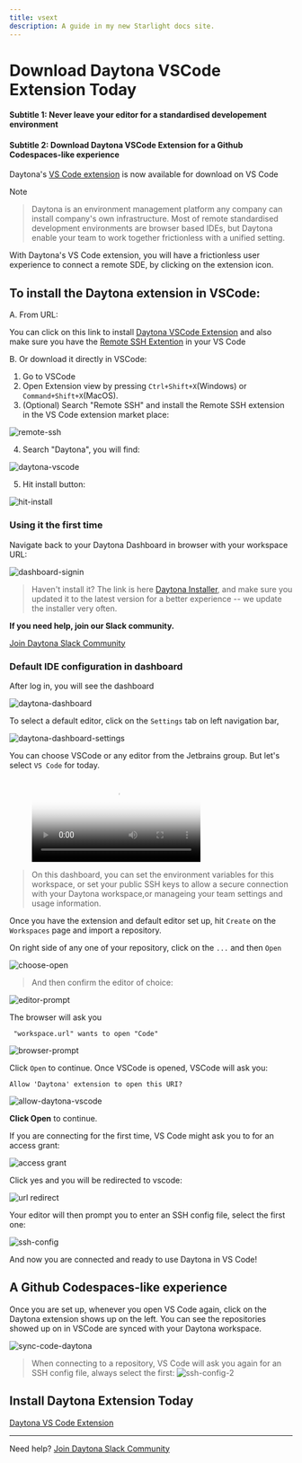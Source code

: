 ```yaml
---
title: vsext
description: A guide in my new Starlight docs site.
---
```


# Download Daytona VSCode Extension Today

<!--Two subtitles to select for article description section-->
#### Subtitle 1: Never leave your editor for a standardised developement environment

#### Subtitle 2: Download Daytona VSCode Extension for a Github Codespaces-like experience

Daytona's [VS Code extension](https://marketplace.visualstudio.com/items?itemName=daytonaio.daytona) is now available for download on VS Code

> [!NOTE]
<!-- This is a callout group intended to be formatted like this: https://docs.github.com/en/get-started/writing-on-github/getting-started-with-writing-and-formatting-on-github/basic-writing-and-formatting-syntax#alerts-->
> Daytona is an environment management platform any company can install company's own infrastructure. Most of remote standardised development environments are browser based IDEs, but Daytona enable your team to work together frictionless with a unified setting.

With Daytona's VS Code extension, you will have a frictionless user experience to connect a remote SDE, by clicking on the extension icon.

## To install the Daytona extension in VSCode: 

A. From URL: 

You can click on this link to install [Daytona VSCode Extension](https://marketplace.visualstudio.com/items?itemName=daytonaio.daytona) and also make sure you have the [Remote SSH Extention](https://marketplace.visualstudio.com/items?itemName=ms-vscode-remote.remote-ssh) in your VS Code


B. Or download it directly in VSCode:

1. Go to VSCode
2. Open Extension view by pressing `Ctrl+Shift+X`(Windows) or `Command+Shift+X`(MacOS). 
3. (Optional) Search "Remote SSH" and install the Remote SSH extension in the VS Code extension market place:

![remote-ssh](../../../assets/tools/remote-ssh-extension.png)

4. Search "Daytona", you will find: 

![daytona-vscode](../../../assets/tools/daytona-vscode-2.png)


5. Hit install button: 

![hit-install](../../../assets/tools/daytona-vscode-3.png)



### Using it the first time

Navigate back to your Daytona Dashboard in browser with your workspace URL:

![dashboard-signin](../../../assets/tools/dashboard-signin.png)


> Haven't install it? The link is here [Daytona Installer](https://github.com/daytonaio/installer), and make sure you updated it to the latest version for a better experience -- we update the installer very often. 

**If you need help, join our Slack community.**

[Join Daytona Slack Community](https://join.slack.com/t/daytonacommunity/shared_invite/zt-273yohksh-Q5YSB5V7tnQzX2RoTARr7Q)


### Default IDE configuration in dashboard

After log in, you will see the dashboard

![daytona-dashboard](../../../assets/tools/daytona-dashboard.png)

To select a default editor, click on the `Settings` tab on left navigation bar, 

![daytona-dashboard-settings](../../../assets/tools/daytona-dashboard-settings.png)


You can choose VSCode or any editor from the Jetbrains group. But let's select `VS Code` for today.

<figure class="video_container">
  <video controls="true" allowfullscreen="true" poster="../../../video-poster.png">
    <source src="../../../pic-code-editor.mp4" type="video/mp4">
  </video>
</figure>

> On this dashboard, you can set the environment variables for this workspace, or set your public SSH keys to allow a secure connection with your Daytona workspace,or manageing your team settings and usage information. 

Once you have the extension and default editor set up, hit `Create` on the `Workspaces` page and import a repository. 

On right side of any one of your repository, click on the `...` and then `Open`

![choose-open](../../../assets/tools/choose-open.png)

> And then confirm the editor of choice:

![editor-prompt](../../../assets/tools/editor-prompt.png)

The browser will ask you
```
 "workspace.url" wants to open "Code"
```
![browser-prompt](../../../assets/tools/browser-prompt.png)

Click `Open` to continue. Once VSCode is opened, VSCode will ask you: 
```
Allow 'Daytona' extension to open this URI?
```
![allow-daytona-vscode](../../../assets/tools/allow-daytona-vscode.png)

**Click Open** to continue. 

If you are connecting for the first time, VS Code might ask you to for an access grant: 

![access grant](../../../assets/tools/grant-access.png)

Click yes and you will be redirected to vscode:

![url redirect](../../../assets/tools/url-redirect.png)

Your editor will then prompt you to enter an SSH config file, select the first one: 

![ssh-config](../../../assets/tools/ssh-config.png)

And now you are connected and ready to use Daytona in VS Code!



## A Github Codespaces-like experience

Once you are set up, whenever you open VS Code again, click on the Daytona extension shows up on the left. You can see the repositories showed up on in VSCode are synced with your Daytona workspace.

![sync-code-daytona](../../../assets/tools/sync-code-daytona.png)

> When connecting to a repository, VS Code will ask you again for an SSH config file, always select the first: 
> ![ssh-config-2](../../../assets/tools/ssh-config-2.png)



## Install Daytona Extension Today

[Daytona VS Code Extension](https://marketplace.visualstudio.com/items?itemName=daytonaio.daytona)


---
Need help? [Join Daytona Slack Community](https://join.slack.com/t/daytonacommunity/shared_invite/zt-273yohksh-Q5YSB5V7tnQzX2RoTARr7Q)